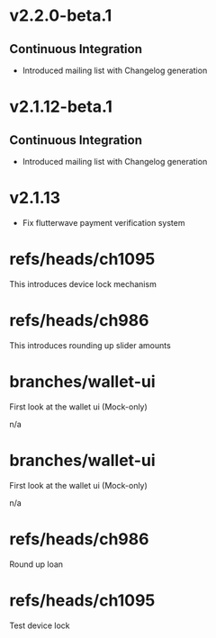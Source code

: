 # v2.2.0-beta.1
## Continuous Integration
- Introduced mailing list with Changelog generation


# v2.1.12-beta.1
## Continuous Integration
- Introduced mailing list with Changelog generation


# v2.1.13
- Fix flutterwave payment verification system

# refs/heads/ch1095
This introduces device lock mechanism

# refs/heads/ch986
This introduces rounding up slider amounts

# branches/wallet-ui
First look at the wallet ui (Mock-only)

n/a

# branches/wallet-ui
First look at the wallet ui (Mock-only)

n/a

# refs/heads/ch986
Round up loan

# refs/heads/ch1095
Test device lock

